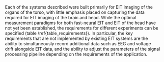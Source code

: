Each of the systems described were built primarily for EIT imaging of the organs of the torso, with little emphasis placed on capturing the data required for EIT imaging of the brain and head. While the optimal measurement paradigms for both fast-neural EIT and EIT of the head have not yet been established, the requirements for different experiments can be specified (table \ref{table_requirements}). In particular, the key requirements that are not implemented by existing EIT systems are the ability to simultaneously record additional data such as EEG and voltage drift alongside EIT data, and the ability to adjust the parameters of the signal processing pipeline depending on the requirements of the application.